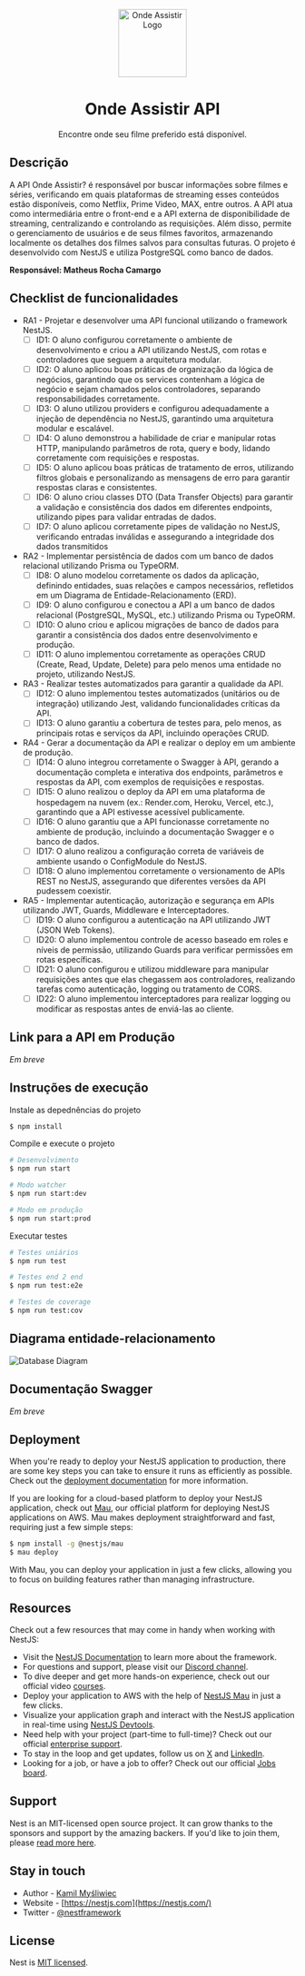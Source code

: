 <p align="center">
  <img src="./src/assets/onde-assistir.png" width="120" alt="Onde Assistir Logo" />
</p>

<h1 align="center">Onde Assistir API</h1>
<p align="center">Encontre onde seu filme preferido está disponível.</p>


## Descrição
A API Onde Assistir? é responsável por buscar informações sobre filmes e séries, verificando em quais plataformas de streaming esses conteúdos estão disponíveis, como Netflix, Prime Video, MAX, entre outros. A API atua como intermediária entre o front-end e a API externa de disponibilidade de streaming, centralizando e controlando as requisições. Além disso, permite o gerenciamento de usuários e de seus filmes favoritos, armazenando localmente os detalhes dos filmes salvos para consultas futuras. O projeto é desenvolvido com NestJS e utiliza PostgreSQL como banco de dados.

**Responsável: Matheus Rocha Camargo**

## Checklist de funcionalidades
- RA1 - Projetar e desenvolver uma API funcional utilizando o framework NestJS.
  - [ ] ID1: O aluno configurou corretamente o ambiente de desenvolvimento e criou a API utilizando NestJS, com rotas e controladores que seguem a arquitetura modular.
  - [ ] ID2: O aluno aplicou boas práticas de organização da lógica de negócios, garantindo que os services contenham a lógica de negócio e sejam chamados pelos controladores, separando responsabilidades corretamente.
  - [ ] ID3: O aluno utilizou providers e configurou adequadamente a injeção de dependência no NestJS, garantindo uma arquitetura modular e escalável.
  - [ ] ID4: O aluno demonstrou a habilidade de criar e manipular rotas HTTP, manipulando parâmetros de rota, query e body, lidando corretamente com requisições e respostas.
  - [ ] ID5: O aluno aplicou boas práticas de tratamento de erros, utilizando filtros globais e personalizando as mensagens de erro para garantir respostas claras e consistentes.
  - [ ] ID6: O aluno criou classes DTO (Data Transfer Objects) para garantir a validação e consistência dos dados em diferentes endpoints, utilizando pipes para validar entradas de dados.
  - [ ] ID7: O aluno aplicou corretamente pipes de validação no NestJS, verificando entradas inválidas e assegurando a integridade dos dados transmitidos

- RA2 - Implementar persistência de dados com um banco de dados relacional utilizando Prisma ou TypeORM.
  - [ ] ID8: O aluno modelou corretamente os dados da aplicação, definindo entidades, suas relações e campos necessários, refletidos em um Diagrama de Entidade-Relacionamento (ERD).
  - [ ] ID9: O aluno configurou e conectou a API a um banco de dados relacional (PostgreSQL, MySQL, etc.) utilizando Prisma ou TypeORM.
  - [ ] ID10: O aluno criou e aplicou migrações de banco de dados para garantir a consistência dos dados entre desenvolvimento e produção.
  - [ ] ID11: O aluno implementou corretamente as operações CRUD (Create, Read, Update, Delete) para pelo menos uma entidade no projeto, utilizando NestJS.
- RA3 - Realizar testes automatizados para garantir a qualidade da API.
  - [ ] ID12: O aluno implementou testes automatizados (unitários ou de integração) utilizando Jest, validando funcionalidades críticas da API.
  - [ ] ID13: O aluno garantiu a cobertura de testes para, pelo menos, as principais rotas e serviços da API, incluindo operações CRUD.

- RA4 - Gerar a documentação da API e realizar o deploy em um ambiente de produção.
  - [ ] ID14: O aluno integrou corretamente o Swagger à API, gerando a documentação completa e interativa dos endpoints, parâmetros e respostas da API, com exemplos de requisições e respostas.
  - [ ] ID15: O aluno realizou o deploy da API em uma plataforma de hospedagem na nuvem (ex.: Render.com, Heroku, Vercel, etc.), garantindo que a API estivesse acessível publicamente.
  - [ ] ID16: O aluno garantiu que a API funcionasse corretamente no ambiente de produção, incluindo a documentação Swagger e o banco de dados.
  - [ ] ID17: O aluno realizou a configuração correta de variáveis de ambiente usando o ConfigModule do NestJS.
  - [ ] ID18: O aluno implementou corretamente o versionamento de APIs REST no NestJS, assegurando que diferentes versões da API pudessem coexistir.

- RA5 - Implementar autenticação, autorização e segurança em APIs utilizando JWT, Guards, Middleware e Interceptadores.
  - [ ] ID19: O aluno configurou a autenticação na API utilizando JWT (JSON Web Tokens).
  - [ ] ID20: O aluno implementou controle de acesso baseado em roles e níveis de permissão, utilizando Guards para verificar permissões em rotas específicas.
  - [ ] ID21: O aluno configurou e utilizou middleware para manipular requisições antes que elas chegassem aos controladores, realizando tarefas como autenticação, logging ou tratamento de CORS.
  - [ ] ID22: O aluno implementou interceptadores para realizar logging ou modificar as respostas antes de enviá-las ao cliente.

## Link para a API em Produção
*Em breve*

## Instruções de execução

Instale as depednências do projeto
```bash
$ npm install
```

Compile e execute o projeto

```bash
# Desenvolvimento
$ npm run start

# Modo watcher
$ npm run start:dev

# Modo em produção
$ npm run start:prod
```

Executar testes

```bash
# Testes uniários
$ npm run test

# Testes end 2 end
$ npm run test:e2e

# Testes de coverage
$ npm run test:cov
```


## Diagrama entidade-relacionamento
<img src="./src/assets/db-diagram.png" alt="Database Diagram">

## Documentação Swagger
*Em breve* 

## Deployment

When you're ready to deploy your NestJS application to production, there are some key steps you can take to ensure it runs as efficiently as possible. Check out the [deployment documentation](https://docs.nestjs.com/deployment) for more information.

If you are looking for a cloud-based platform to deploy your NestJS application, check out [Mau](https://mau.nestjs.com), our official platform for deploying NestJS applications on AWS. Mau makes deployment straightforward and fast, requiring just a few simple steps:

```bash
$ npm install -g @nestjs/mau
$ mau deploy
```

With Mau, you can deploy your application in just a few clicks, allowing you to focus on building features rather than managing infrastructure.

## Resources

Check out a few resources that may come in handy when working with NestJS:

- Visit the [NestJS Documentation](https://docs.nestjs.com) to learn more about the framework.
- For questions and support, please visit our [Discord channel](https://discord.gg/G7Qnnhy).
- To dive deeper and get more hands-on experience, check out our official video [courses](https://courses.nestjs.com/).
- Deploy your application to AWS with the help of [NestJS Mau](https://mau.nestjs.com) in just a few clicks.
- Visualize your application graph and interact with the NestJS application in real-time using [NestJS Devtools](https://devtools.nestjs.com).
- Need help with your project (part-time to full-time)? Check out our official [enterprise support](https://enterprise.nestjs.com).
- To stay in the loop and get updates, follow us on [X](https://x.com/nestframework) and [LinkedIn](https://linkedin.com/company/nestjs).
- Looking for a job, or have a job to offer? Check out our official [Jobs board](https://jobs.nestjs.com).

## Support

Nest is an MIT-licensed open source project. It can grow thanks to the sponsors and support by the amazing backers. If you'd like to join them, please [read more here](https://docs.nestjs.com/support).

## Stay in touch

- Author - [Kamil Myśliwiec](https://twitter.com/kammysliwiec)
- Website - [https://nestjs.com](https://nestjs.com/)
- Twitter - [@nestframework](https://twitter.com/nestframework)

## License

Nest is [MIT licensed](https://github.com/nestjs/nest/blob/master/LICENSE).
